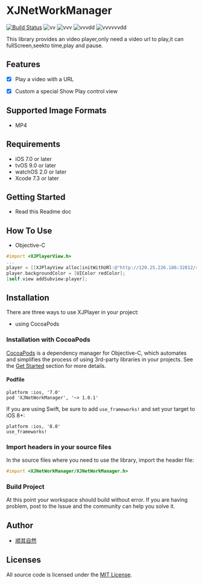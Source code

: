 # XJNetWorkManager

[![Build Status](https://img.shields.io/github/release/jxshunqiziran/XJPlayer.svg)](https://img.shields.io/github/release/jxshunqiziran/XJPlayer.svg)
![vv](http://progressed.io/bar/28)
![vvv](https://img.shields.io/badge/XJ-Play-yellowgreen.svg)
![vvvdd](https://img.shields.io/github/license/mashape/apistatus.svg)
![vvvvvvdd](https://img.shields.io/badge/buding-oc-blue.svg)

This library provides an video player,only need a video url to play,it can fullScreen,seekto time,play and pause.

## Features

- [x] Play a video with a URL
- [x] Custom a special Show Play control view


## Supported Image Formats

- MP4

## Requirements

- iOS 7.0 or later
- tvOS 9.0 or later
- watchOS 2.0 or later
- Xcode 7.3 or later


## Getting Started

- Read this Readme doc


## How To Use

* Objective-C

```objective-c
#import <XJPlayerView.h>
...
player = [[XJPlayView alloc]initWithURl:@"http://120.25.226.186:32812/resources/videos/minion_01.mp4" controlView:nil frame:CGRectMake(0, 0, SCREENWIDTH, 200)];
player.backgroundColor = [UIColor redColor];
[self.view addSubview:player];
```



## Installation

There are three ways to use XJPlayer in your project:
- using CocoaPods

### Installation with CocoaPods

[CocoaPods](http://cocoapods.org/) is a dependency manager for Objective-C, which automates and simplifies the process of using 3rd-party libraries in your projects. See the [Get Started](http://cocoapods.org/#get_started) section for more details.

#### Podfile
```
platform :ios, '7.0'
pod 'XJNetWorkManager', '~> 1.0.1'
```

If you are using Swift, be sure to add `use_frameworks!` and set your target to iOS 8+:
```
platform :ios, '8.0'
use_frameworks!
```



### Import headers in your source files

In the source files where you need to use the library, import the header file:

```objective-c
#import <XJNetWorkManager/XJNetWorkManager.h>
```

### Build Project

At this point your workspace should build without error. If you are having problem, post to the Issue and the
community can help you solve it.

## Author
- [顺其自然](http://jxshunqiziran.com/)


## Licenses

All source code is licensed under the [MIT License](https://github.com/jxshunqiziran/XJPlayer/blob/master/LICENSE).

